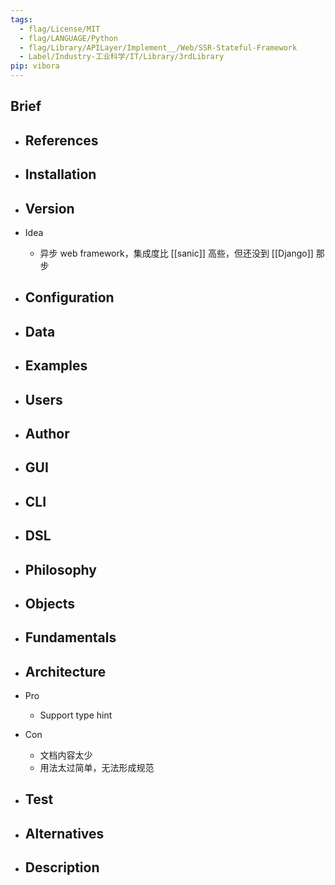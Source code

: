 ```yaml
---
tags:
  - flag/License/MIT
  - flag/LANGUAGE/Python
  - flag/Library/APILayer/Implement__/Web/SSR-Stateful-Framework
  - Label/Industry-工业科学/IT/Library/3rdLibrary
pip: vibora
---
```


## Brief

- References
    - 

- Installation
    - 

- Version
    - 

- Idea
    - 异步 web framework，集成度比 [[sanic]] 高些，但还没到 [[Django]] 那步

- Configuration
    - 

- Data
    - 

- Examples
    - 

- Users
    - 

- Author
    - 

- GUI
    - 

- CLI
    - 

- DSL
    - 

- Philosophy
    - 

- Objects
    - 

- Fundamentals
    - 

- Architecture
    - 

- Pro
    - Support type hint

- Con
    - 文档内容太少
    - 用法太过简单，无法形成规范

- Test
    - 

- Alternatives
    - 

- Description
    - 
